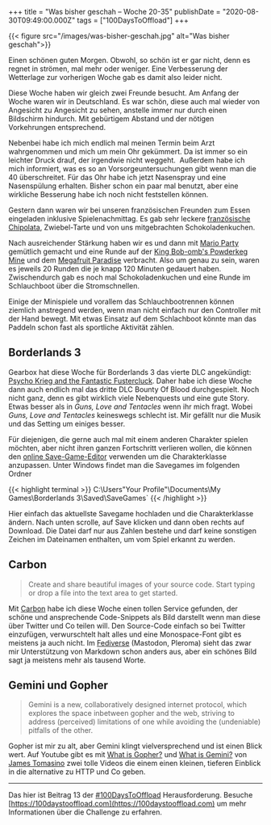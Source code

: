 +++
title = "Was bisher geschah – Woche 20-35"
publishDate = "2020-08-30T09:49:00.000Z"
tags = ["100DaysToOffload"]
+++

{{< figure src="/images/was-bisher-geschah.jpg" alt="Was bisher geschah">}}

Einen schönen guten Morgen. Obwohl, so schön ist er gar nicht, denn es regnet in strömen, mal mehr oder weniger. Eine Verbesserung der Wetterlage zur vorherigen Woche gab es damit also leider nicht.

Diese Woche haben wir gleich zwei Freunde besucht. Am Anfang der Woche waren wir in Deutschland. Es war schön, diese auch mal wieder von Angesicht zu Angesicht zu sehen, anstelle immer nur durch einen Bildschirm hindurch. Mit gebürtigem Abstand und der nötigen Vorkehrungen entsprechend.

Nebenbei habe ich mich endlich mal meinen Termin beim Arzt wahrgenommen und mich um mein Ohr gekümmert. Da ist immer so ein leichter Druck drauf, der irgendwie nicht weggeht.  Außerdem habe ich mich informiert, was es so an Vorsorgeuntersuchungen gibt wenn man die 40 überschreitet. Für das Ohr habe ich jetzt Nasenspray und eine Nasenspülung erhalten. Bisher schon ein paar mal benutzt, aber eine wirkliche Besserung habe ich noch nicht feststellen können.

Gestern dann waren wir bei unseren französischen Freunden zum Essen eingeladen inklusive Spielenachmittag. Es gab sehr leckere [französische Chipolata](https://en.wikipedia.org/wiki/Chipolata), Zwiebel-Tarte und von uns mitgebrachten Schokoladenkuchen.

Nach ausreichender Stärkung haben wir es und dann mit [Mario Party](https://www.mariowiki.com/Super_Mario_Party) gemütlich gemacht und eine Runde auf der [King Bob-omb's Powderkeg Mine](https://www.mariowiki.com/King_Bob-omb%27s_Powderkeg_Mine) und dem [Megafruit Paradise](https://www.mariowiki.com/Megafruit_Paradise) verbracht. Also um genau zu sein, waren es jeweils 20 Runden die je knapp 120 Minuten gedauert haben. Zwischendurch gab es noch mal Schokoladenkuchen und eine Runde im Schlauchboot über die Stromschnellen.

Einige der Minispiele und vorallem das Schlauchbootrennen können ziemlich anstregend werden, wenn man nicht einfach nur den Controller mit der Hand bewegt. Mit etwas Einsatz auf dem Schlachboot könnte man das Paddeln schon fast als sportliche Aktivität zählen.

## Borderlands 3

Gearbox hat diese Woche für Borderlands 3 das vierte DLC angekündigt: [Psycho Krieg and the Fantastic Fustercluck](https://blog.zn80.net/borderlands-3-psycho-krieg-and-the-fantastic-fustercluck). Daher habe ich diese Woche dann auch endlich mal das dritte DLC Bounty Of Blood durchgespielt. Noch nicht ganz, denn es gibt wirklich viele Nebenquests und eine gute Story. Etwas besser als in *Guns, Love and Tentacles* wenn ihr mich fragt. Wobei *Guns, Love and Tentacles* keineswegs schlecht ist. Mir gefällt nur die Musik und das Setting um einiges besser.

Für diejenigen, die gerne auch mal mit einem anderen Charakter spielen möchten, aber nicht ihren ganzen Fortschritt verlieren wollen, die können den [online Save-Game-Editor](https://www.bl3editor.com/#/) verwenden um die Charakterklasse anzupassen. Unter Windows findet man die Savegames im folgenden Ordner

{{< highlight terminal >}}
C:\Users\"Your Profile"\Documents\My Games\Borderlands 3\Saved\SaveGames`
{{< /highlight >}}

Hier einfach das aktuellste Savegame hochladen und die Charakterklasse ändern. Nach unten scrolle, auf Save klicken und dann oben rechts auf Download. Die Datei darf nur aus Zahlen bestehe und darf keine sonstigen Zeichen im Dateinamen enthalten, um vom Spiel erkannt zu werden.

## Carbon

> Create and share beautiful images of your source code. Start typing or drop a file into the text area to get started.

Mit [Carbon](https://carbon.now.sh/) habe ich diese Woche einen tollen Service gefunden, der schöne und ansprechende Code-Snippets als Bild darstellt wenn man diese über Twitter und Co teilen will. Den Source-Code einfach so bei Twitter einzufügen, verwurschtelt halt alles und eine Monospace-Font gibt es meistens ja auch nicht. Im [Fediverse](https://en.wikipedia.org/wiki/Fediverse) (Mastodon, Pleroma) sieht das zwar mir Unterstützung von Markdown schon anders aus, aber ein schönes Bild sagt ja meistens mehr als tausend Worte.

## Gemini und Gopher

> Gemini is a new, collaboratively designed internet protocol, which explores the space inbetween gopher and the web, striving to address (perceived) limitations of one while avoiding the (undeniable) pitfalls of the other.

Gopher ist mir zu alt, aber Gemini klingt vielversprechend und ist einen Blick wert. Auf Youtube gibt es mit [What is Gopher?](https://www.youtube.com/watch?v=QGCSYyH2r6k) und [What is Gemini?](https://www.youtube.com/watch?v=DoEI6VzybDk) von [James Tomasino](https://www.youtube.com/channel/UCbTp1BYjpuhDRG5OmgIT8iw) zwei tolle Videos die einem einen kleinen, tieferen Einblick in die alternative zu HTTP und Co geben.

---

Das hier ist Beitrag 13 der [#100DaysToOffload](https://blog.zn80.net/tag:100DaysToOffload) Herausforderung. Besuche [https://100daystooffload.com](https://100daystooffload.com) um mehr Informationen über die Challenge zu erfahren.